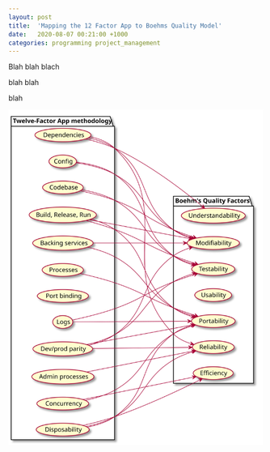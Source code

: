 ```yaml
---
layout: post
title:  'Mapping the 12 Factor App to Boehms Quality Model'
date:   2020-08-07 00:21:00 +1000
categories: programming project_management
---
```


Blah blah blach

blah blah

blah

![12 Factor to Boehm](images/2020-08-07-boehms-12-factor-1.svg)
